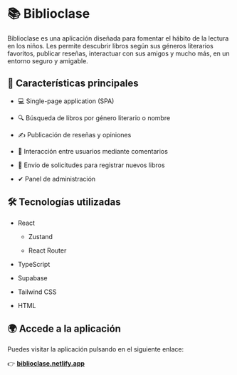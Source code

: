 # 📚 Biblioclase

Biblioclase es una aplicación diseñada para fomentar el hábito de la lectura en los niños. Les permite descubrir libros según sus géneros literarios favoritos, publicar reseñas, interactuar con sus amigos y mucho más, en un entorno seguro y amigable.

## 🚀 Características principales

- 💻 Single-page application (SPA)

- 🔍 Búsqueda de libros por género literario o nombre

- ✍️ Publicación de reseñas y opiniones

- 💬 Interacción entre usuarios mediante comentarios

- 📕 Envío de solicitudes para registrar nuevos libros

- ✔ Panel de administración

## 🛠️ Tecnologías utilizadas

- React 

    - Zustand 

    - React Router

- TypeScript

- Supabase

- Tailwind CSS

- HTML

## 🌍 Accede a la aplicación

Puedes visitar la aplicación pulsando en el siguiente enlace:

👉 [**biblioclase.netlify.app**](https://biblioclase.netlify.app/)

